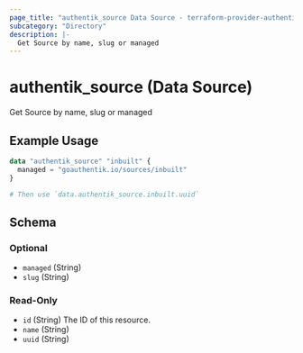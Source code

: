 ```yaml
---
page_title: "authentik_source Data Source - terraform-provider-authentik"
subcategory: "Directory"
description: |-
  Get Source by name, slug or managed
---
```


# authentik_source (Data Source)

Get Source by name, slug or managed

## Example Usage

```terraform
data "authentik_source" "inbuilt" {
  managed = "goauthentik.io/sources/inbuilt"
}

# Then use `data.authentik_source.inbuilt.uuid`
```

<!-- schema generated by tfplugindocs -->
## Schema

### Optional

- `managed` (String)
- `slug` (String)

### Read-Only

- `id` (String) The ID of this resource.
- `name` (String)
- `uuid` (String)
